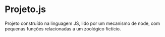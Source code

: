 # Projeto.js

Projeto construído na linguagem JS, lido por um mecanismo de node,  com pequenas funções relacionadas a um zoológico fictício.
